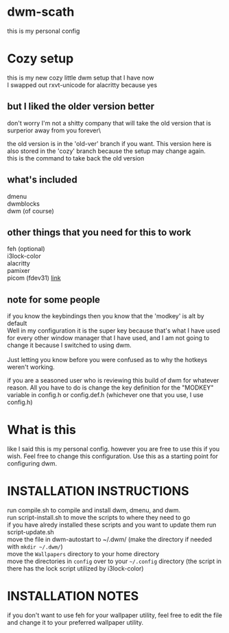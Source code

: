 # dwm-scath
this is my personal config

# Cozy setup
this is my new cozy little dwm setup that I have now\
I swapped out rxvt-unicode for alacritty because yes

## but I liked the older version better
don\'t worry I\'m not a shitty company that will take the old version that is surperior away from you forever\

the old version is in the 'old-ver' branch if you want. This version here is also stored in the 'cozy' branch because the setup may change again.\
this is the command to take back the old version


## what's included
dmenu \
dwmblocks \
dwm (of course) 

## other things that you need for this to work
feh (optional)\
i3lock-color\
alacritty\
pamixer\
picom (fdev31) [link](https://github.com/fdev31/picom)


## note for some people
if you know the keybindings then you know that the 'modkey' is alt by default \
Well in my configuration it is the super key because that's what I have used for every other window manager that I have used, and I am not going to change it because I switched to using dwm. \
\
Just letting you know before you were confused as to why the hotkeys weren't working.


if you are a seasoned user who is reviewing this build of dwm for whatever reason. All you have to do is change the key definition for the "MODKEY" variable in config.h or config.def.h (whichever one that you use, I use config.h)


# What is this
like I said this is my personal config.
however you are free to use this if you wish. Feel free to change this configuration. Use this as a starting point for configuring dwm.

# INSTALLATION INSTRUCTIONS
run compile.sh to compile and install dwm, dmenu, and dwm.\
run script-install.sh to move the scripts to where they need to go\
if you have alredy installed these scripts and you want to update them run script-update.sh\
move the file in dwm-autostart to ~/.dwm/ (make the directory if needed with `mkdir ~/.dwm/`)\
move the `Wallpapers` directory to your home directory\
move the directories in `config` over to your `~/.config` directory (the script in there has the lock script utilized by i3lock-color)

# INSTALLATION NOTES
if you don't want to use feh for your wallpaper utility, feel free to edit the file and change it to your preferred wallpaper utility.
